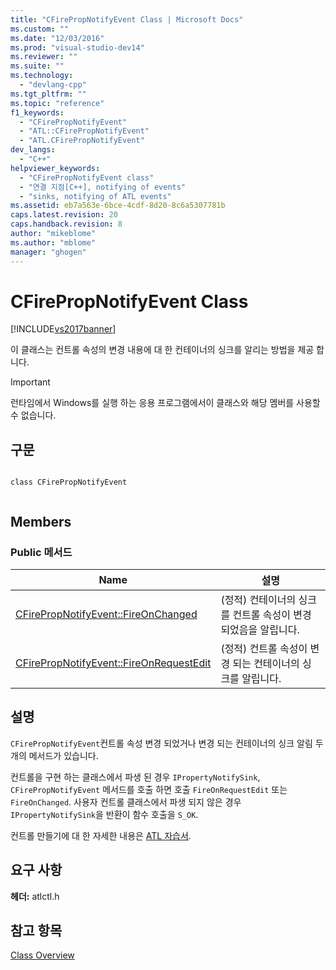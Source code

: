 ```yaml
---
title: "CFirePropNotifyEvent Class | Microsoft Docs"
ms.custom: ""
ms.date: "12/03/2016"
ms.prod: "visual-studio-dev14"
ms.reviewer: ""
ms.suite: ""
ms.technology: 
  - "devlang-cpp"
ms.tgt_pltfrm: ""
ms.topic: "reference"
f1_keywords: 
  - "CFirePropNotifyEvent"
  - "ATL::CFirePropNotifyEvent"
  - "ATL.CFirePropNotifyEvent"
dev_langs: 
  - "C++"
helpviewer_keywords: 
  - "CFirePropNotifyEvent class"
  - "연결 지점[C++], notifying of events"
  - "sinks, notifying of ATL events"
ms.assetid: eb7a563e-6bce-4cdf-8d20-8c6a5307781b
caps.latest.revision: 20
caps.handback.revision: 8
author: "mikeblome"
ms.author: "mblome"
manager: "ghogen"
---
```

# CFirePropNotifyEvent Class
[!INCLUDE[vs2017banner](../../assembler/inline/includes/vs2017banner.md)]

이 클래스는 컨트롤 속성의 변경 내용에 대 한 컨테이너의 싱크를 알리는 방법을 제공 합니다.  
  
> [!IMPORTANT]
>  런타임에서 Windows를 실행 하는 응용 프로그램에서이 클래스와 해당 멤버를 사용할 수 없습니다.  
  
## 구문  
  
```  
  
class CFirePropNotifyEvent  
  
```  
  
## Members  
  
### Public 메서드  
  
|Name|설명|  
|----------|--------|  
|[CFirePropNotifyEvent::FireOnChanged](../Topic/CFirePropNotifyEvent::FireOnChanged.md)|\(정적\) 컨테이너의 싱크를 컨트롤 속성이 변경 되었음을 알립니다.|  
|[CFirePropNotifyEvent::FireOnRequestEdit](../Topic/CFirePropNotifyEvent::FireOnRequestEdit.md)|\(정적\) 컨트롤 속성이 변경 되는 컨테이너의 싱크를 알립니다.|  
  
## 설명  
 `CFirePropNotifyEvent`컨트롤 속성 변경 되었거나 변경 되는 컨테이너의 싱크 알림 두 개의 메서드가 있습니다.  
  
 컨트롤을 구현 하는 클래스에서 파생 된 경우 `IPropertyNotifySink`, `CFirePropNotifyEvent` 메서드를 호출 하면 호출 `FireOnRequestEdit` 또는 `FireOnChanged`.  사용자 컨트롤 클래스에서 파생 되지 않은 경우 `IPropertyNotifySink`을 반환이 함수 호출을 `S_OK`.  
  
 컨트롤 만들기에 대 한 자세한 내용은  [ATL 자습서](../../atl/active-template-library-atl-tutorial.md).  
  
## 요구 사항  
 **헤더:**  atlctl.h  
  
## 참고 항목  
 [Class Overview](../../atl/atl-class-overview.md)